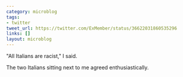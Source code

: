 ```yaml
---
category: microblog
tags:
- twitter
tweet_url: https://twitter.com/ExMember/status/36622031860535296
links: []
layout: microblog
---
```

"All Italians are racist," I said.

The two Italians sitting next to me agreed enthusiastically.
